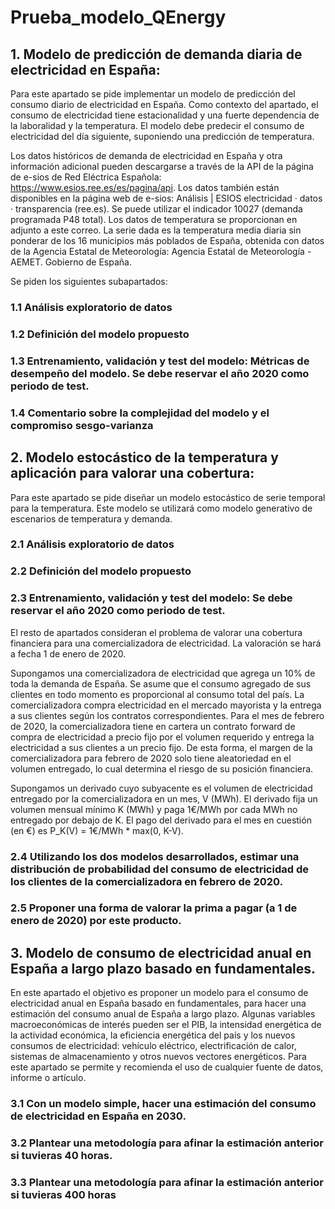 # Prueba_modelo_QEnergy

## 1.       Modelo de predicción de demanda diaria de electricidad en España:

 

Para este apartado se pide implementar un modelo de predicción del consumo diario de electricidad en España. Como contexto del apartado, el consumo de electricidad tiene estacionalidad y una fuerte dependencia de la laboralidad y la temperatura. El modelo debe predecir el consumo de electricidad del día siguiente, suponiendo una predicción de temperatura.

 

Los datos históricos de demanda de electricidad en España y otra información adicional pueden descargarse a través de la API de la página de e-sios de Red Eléctrica Española: https://www.esios.ree.es/es/pagina/api. Los datos también están disponibles en la página web de e-sios: Análisis | ESIOS electricidad · datos · transparencia (ree.es). Se puede utilizar el indicador 10027 (demanda programada P48 total). Los datos de temperatura se proporcionan en adjunto a este correo. La serie dada es la temperatura media diaria sin ponderar de los 16 municipios más poblados de España, obtenida con datos de la Agencia Estatal de Meteorología: Agencia Estatal de Meteorología - AEMET. Gobierno de España.

 

Se piden los siguientes subapartados:

 

### 1.1   Análisis exploratorio de datos

### 1.2   Definición del modelo propuesto

### 1.3   Entrenamiento, validación y test del modelo: Métricas de desempeño del modelo. Se debe reservar el año 2020 como periodo de test.

### 1.4   Comentario sobre la complejidad del modelo y el compromiso sesgo-varianza

 

## 2.       Modelo estocástico de la temperatura y aplicación para valorar una cobertura:

 

Para este apartado se pide diseñar un modelo estocástico de serie temporal para la temperatura. Este modelo se utilizará como modelo generativo de escenarios de temperatura y demanda.

 

### 2.1 Análisis exploratorio de datos

### 2.2 Definición del modelo propuesto

### 2.3 Entrenamiento, validación y test del modelo: Se debe reservar el año 2020 como periodo de test.

 

El resto de apartados consideran el problema de valorar una cobertura financiera para una comercializadora de electricidad. La valoración se hará a fecha 1 de enero de 2020.

 

Supongamos una comercializadora de electricidad que agrega un 10% de toda la demanda de España. Se asume que el consumo agregado de sus clientes en todo momento es proporcional al consumo total del país. La comercializadora compra electricidad en el mercado mayorista y la entrega a sus clientes según los contratos correspondientes. Para el mes de febrero de 2020, la comercializadora tiene en cartera un contrato forward de compra de electricidad a precio fijo por el volumen requerido y entrega la electricidad a sus clientes a un precio fijo. De esta forma, el margen de la comercializadora para febrero de 2020 solo tiene aleatoriedad en el volumen entregado, lo cual determina el riesgo de su posición financiera.

 

Supongamos un derivado cuyo subyacente es el volumen de electricidad entregado por la comercializadora en un mes, V (MWh). El derivado fija un volumen mensual mínimo K (MWh) y paga 1€/MWh por cada MWh no entregado por debajo de K. El pago del derivado para el mes en cuestión (en €) es P_K(V) = 1€/MWh * max(0, K-V).

 

### 2.4 Utilizando los dos modelos desarrollados, estimar una distribución de probabilidad del consumo de electricidad de los clientes de la comercializadora en febrero de 2020.

### 2.5 Proponer una forma de valorar la prima a pagar (a 1 de enero de 2020) por este producto.

 

## 3.       Modelo de consumo de electricidad anual en España a largo plazo basado en fundamentales.

 

En este apartado el objetivo es proponer un modelo para el consumo de electricidad anual en España basado en fundamentales, para hacer una estimación del consumo anual de España a largo plazo. Algunas variables macroeconómicas de interés pueden ser el PIB, la intensidad energética de la actividad económica, la eficiencia energética del país y los nuevos consumos de electricidad: vehículo eléctrico, electrificación de calor, sistemas de almacenamiento y otros nuevos vectores energéticos. Para este apartado se permite y recomienda el uso de cualquier fuente de datos, informe o artículo.

 

### 3.1 Con un modelo simple, hacer una estimación del consumo de electricidad en España en 2030.

### 3.2 Plantear una metodología para afinar la estimación anterior si tuvieras 40 horas.

### 3.3 Plantear una metodología para afinar la estimación anterior si tuvieras 400 horas